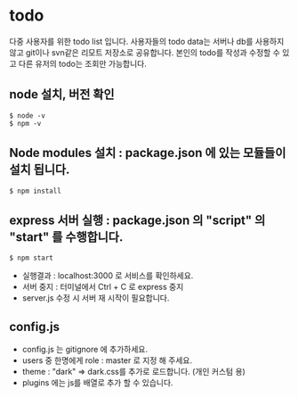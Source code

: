 # todo
다중 사용자를 위한 todo list 입니다.
사용자들의 todo data는 서버나 db를 사용하지 않고 git이나 svn같은 리모트 저장소로 공유합니다.
본인의 todo를 작성과 수정할 수 있고 다른 유저의 todo는 조회만 가능합니다.


## node 설치, 버전 확인
```
$ node -v
$ npm -v
```

## Node modules 설치 : package.json 에 있는 모듈들이 설치 됩니다.
```
$ npm install
```

## express 서버 실행 : package.json 의 "script" 의 "start" 를 수행합니다.
```
$ npm start
```
- 실행결과 : localhost:3000 로 서비스를 확인하세요.
- 서버 중지 : 터미널에서 Ctrl + C 로 express 중지 
- server.js 수정 시 서버 재 시작이 필요합니다.

## config.js
- config.js 는 gitignore 에 추가하세요.
- users 중 한명에게 role : master 로 지정 해 주세요.
- theme : "dark" => dark.css를 추가로 로드합니다. (개인 커스텀 용)
- plugins 에는 js를 배열로 추가 할 수 있습니다.  
